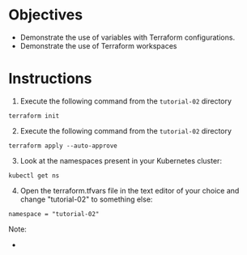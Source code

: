 # Objectives

- Demonstrate the use of variables with Terraform configurations.
- Demonstrate the use of Terraform workspaces

# Instructions

1. Execute the following command from the `tutorial-02` directory
```
terraform init 
```

2. Execute the following command from the `tutorial-02` directory
```
terraform apply --auto-approve 
```

3. Look at the namespaces present in your Kubernetes cluster:
```
kubectl get ns 
```

4. Open the terraform.tfvars file in the text editor of your choice and change "tutorial-02" to something else:
```
namespace = "tutorial-02"
```

Note:

- 

